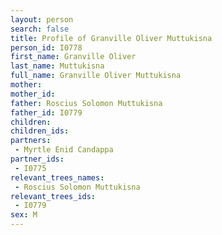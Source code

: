 ```yaml
---
layout: person
search: false
title: Profile of Granville Oliver Muttukisna
person_id: I0778
first_name: Granville Oliver
last_name: Muttukisna
full_name: Granville Oliver Muttukisna
mother: 
mother_id: 
father: Roscius Solomon Muttukisna
father_id: I0779
children:
children_ids:
partners:
 - Myrtle Enid Candappa
partner_ids:
 - I0775
relevant_trees_names:
 - Roscius Solomon Muttukisna
relevant_trees_ids:
 - I0779
sex: M
---
```


